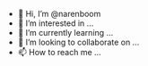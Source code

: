 - 👋 Hi, I’m @narenboom
- 👀 I’m interested in ...
- 🌱 I’m currently learning ...
- 💞️ I’m looking to collaborate on ...
- 📫 How to reach me ...

<!---
narenboom/narenboom is a ✨ special ✨ repository because its `README.md` (this file) appears on your GitHub profile.
You can click the Preview link to take a look at your changes.
--->
